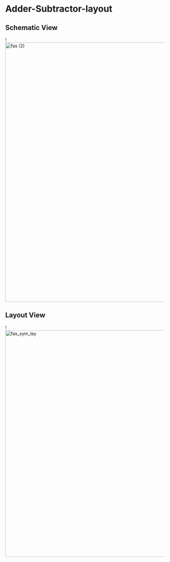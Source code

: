 # Adder-Subtractor-layout

## Schematic View
!<img width="1731" height="817" alt="fas (2)" src="https://github.com/user-attachments/assets/623aa96f-8fc5-4100-abd7-3a345cfec7c4" />


## Layout View
!<img width="777" height="714" alt="fas_sym_lay" src="https://github.com/user-attachments/assets/df252fb3-f98a-4349-809e-d3cfa41b5152" />

